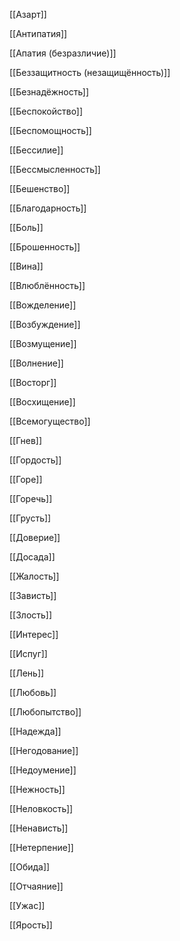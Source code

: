 [[Азарт]]

[[Антипатия]]

[[Апатия (безразличие)]]

[[Беззащитность (незащищённость)]]

[[Безнадёжность]]

[[Беспокойство]]

[[Беспомощность]]

[[Бессилие]]

[[Бессмысленность]]

[[Бешенство]]

[[Благодарность]]

[[Боль]]

[[Брошенность]]

[[Вина]]

[[Влюблённость]]

[[Вожделение]]

[[Возбуждение]]

[[Возмущение]]

[[Волнение]]

[[Восторг]]

[[Восхищение]]

[[Всемогущество]]

[[Гнев]]

[[Гордость]]

[[Горе]]

[[Горечь]]

[[Грусть]]

[[Доверие]]

[[Досада]]

[[Жалость]]

[[Зависть]]

[[Злость]]

[[Интерес]]

[[Испуг]]

[[Лень]]

[[Любовь]]

[[Любопытство]]

[[Надежда]]

[[Негодование]]

[[Недоумение]]

[[Нежность]]

[[Неловкость]]

[[Ненависть]]

[[Нетерпение]]

[[Обида]]

[[Отчаяние]]

[[Ужас]]

[[Ярость]]



